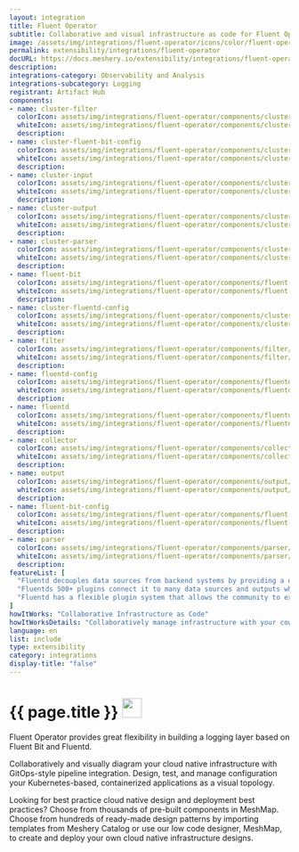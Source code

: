 ```yaml
---
layout: integration
title: Fluent Operator
subtitle: Collaborative and visual infrastructure as code for Fluent Operator
image: /assets/img/integrations/fluent-operator/icons/color/fluent-operator-color.svg
permalink: extensibility/integrations/fluent-operator
docURL: https://docs.meshery.io/extensibility/integrations/fluent-operator
description: 
integrations-category: Observability and Analysis
integrations-subcategory: Logging
registrant: Artifact Hub
components: 
- name: cluster-filter
  colorIcon: assets/img/integrations/fluent-operator/components/cluster-filter/icons/color/cluster-filter-color.svg
  whiteIcon: assets/img/integrations/fluent-operator/components/cluster-filter/icons/white/cluster-filter-white.svg
  description: 
- name: cluster-fluent-bit-config
  colorIcon: assets/img/integrations/fluent-operator/components/cluster-fluent-bit-config/icons/color/cluster-fluent-bit-config-color.svg
  whiteIcon: assets/img/integrations/fluent-operator/components/cluster-fluent-bit-config/icons/white/cluster-fluent-bit-config-white.svg
  description: 
- name: cluster-input
  colorIcon: assets/img/integrations/fluent-operator/components/cluster-input/icons/color/cluster-input-color.svg
  whiteIcon: assets/img/integrations/fluent-operator/components/cluster-input/icons/white/cluster-input-white.svg
  description: 
- name: cluster-output
  colorIcon: assets/img/integrations/fluent-operator/components/cluster-output/icons/color/cluster-output-color.svg
  whiteIcon: assets/img/integrations/fluent-operator/components/cluster-output/icons/white/cluster-output-white.svg
  description: 
- name: cluster-parser
  colorIcon: assets/img/integrations/fluent-operator/components/cluster-parser/icons/color/cluster-parser-color.svg
  whiteIcon: assets/img/integrations/fluent-operator/components/cluster-parser/icons/white/cluster-parser-white.svg
  description: 
- name: fluent-bit
  colorIcon: assets/img/integrations/fluent-operator/components/fluent-bit/icons/color/fluent-bit-color.svg
  whiteIcon: assets/img/integrations/fluent-operator/components/fluent-bit/icons/white/fluent-bit-white.svg
  description: 
- name: cluster-fluentd-config
  colorIcon: assets/img/integrations/fluent-operator/components/cluster-fluentd-config/icons/color/cluster-fluentd-config-color.svg
  whiteIcon: assets/img/integrations/fluent-operator/components/cluster-fluentd-config/icons/white/cluster-fluentd-config-white.svg
  description: 
- name: filter
  colorIcon: assets/img/integrations/fluent-operator/components/filter/icons/color/filter-color.svg
  whiteIcon: assets/img/integrations/fluent-operator/components/filter/icons/white/filter-white.svg
  description: 
- name: fluentd-config
  colorIcon: assets/img/integrations/fluent-operator/components/fluentd-config/icons/color/fluentd-config-color.svg
  whiteIcon: assets/img/integrations/fluent-operator/components/fluentd-config/icons/white/fluentd-config-white.svg
  description: 
- name: fluentd
  colorIcon: assets/img/integrations/fluent-operator/components/fluentd/icons/color/fluentd-color.svg
  whiteIcon: assets/img/integrations/fluent-operator/components/fluentd/icons/white/fluentd-white.svg
  description: 
- name: collector
  colorIcon: assets/img/integrations/fluent-operator/components/collector/icons/color/collector-color.svg
  whiteIcon: assets/img/integrations/fluent-operator/components/collector/icons/white/collector-white.svg
  description: 
- name: output
  colorIcon: assets/img/integrations/fluent-operator/components/output/icons/color/output-color.svg
  whiteIcon: assets/img/integrations/fluent-operator/components/output/icons/white/output-white.svg
  description: 
- name: fluent-bit-config
  colorIcon: assets/img/integrations/fluent-operator/components/fluent-bit-config/icons/color/fluent-bit-config-color.svg
  whiteIcon: assets/img/integrations/fluent-operator/components/fluent-bit-config/icons/white/fluent-bit-config-white.svg
  description: 
- name: parser
  colorIcon: assets/img/integrations/fluent-operator/components/parser/icons/color/parser-color.svg
  whiteIcon: assets/img/integrations/fluent-operator/components/parser/icons/white/parser-white.svg
  description: 
featureList: [
  "Fluentd decouples data sources from backend systems by providing a unified logging layer in between.",
  "Fluentds 500+ plugins connect it to many data sources and outputs while keeping its core simple.",
  "Fluentd has a flexible plugin system that allows the community to extend its functionality. "
]
howItWorks: "Collaborative Infrastructure as Code"
howItWorksDetails: "Collaboratively manage infrastructure with your coworkers synchronously sharing the same designs."
language: en
list: include
type: extensibility
category: integrations
display-title: "false"
---
```

<h1>{{ page.title }} <img src="{{ page.image }}" style="width: 35px; height: 35px;" /></h1>

<p>
Fluent Operator provides great flexibility in building a logging layer based on Fluent Bit and Fluentd.
</p>
<p>
    Collaboratively and visually diagram your cloud native infrastructure with GitOps-style pipeline integration. Design, test, and manage configuration your Kubernetes-based, containerized applications as a visual topology.
</p>
<p>
    Looking for best practice cloud native design and deployment best practices? Choose from thousands of pre-built components in MeshMap. Choose from hundreds of ready-made design patterns by importing templates from Meshery Catalog or use our low code designer, MeshMap, to create and deploy your own cloud native infrastructure designs.
</p>
